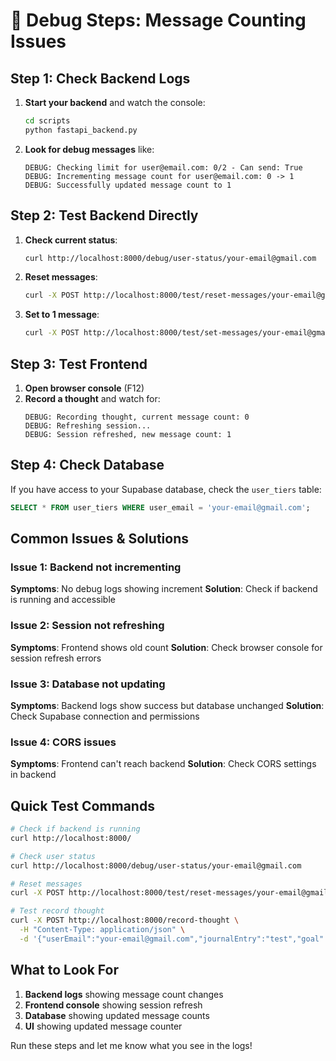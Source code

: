 # 🐛 Debug Steps: Message Counting Issues

## Step 1: Check Backend Logs

1. **Start your backend** and watch the console:
   ```bash
   cd scripts
   python fastapi_backend.py
   ```

2. **Look for debug messages** like:
   ```
   DEBUG: Checking limit for user@email.com: 0/2 - Can send: True
   DEBUG: Incrementing message count for user@email.com: 0 -> 1
   DEBUG: Successfully updated message count to 1
   ```

## Step 2: Test Backend Directly

1. **Check current status**:
   ```bash
   curl http://localhost:8000/debug/user-status/your-email@gmail.com
   ```

2. **Reset messages**:
   ```bash
   curl -X POST http://localhost:8000/test/reset-messages/your-email@gmail.com
   ```

3. **Set to 1 message**:
   ```bash
   curl -X POST http://localhost:8000/test/set-messages/your-email@gmail.com/1
   ```

## Step 3: Test Frontend

1. **Open browser console** (F12)
2. **Record a thought** and watch for:
   ```
   DEBUG: Recording thought, current message count: 0
   DEBUG: Refreshing session...
   DEBUG: Session refreshed, new message count: 1
   ```

## Step 4: Check Database

If you have access to your Supabase database, check the `user_tiers` table:

```sql
SELECT * FROM user_tiers WHERE user_email = 'your-email@gmail.com';
```

## Common Issues & Solutions

### Issue 1: Backend not incrementing
**Symptoms**: No debug logs showing increment
**Solution**: Check if backend is running and accessible

### Issue 2: Session not refreshing
**Symptoms**: Frontend shows old count
**Solution**: Check browser console for session refresh errors

### Issue 3: Database not updating
**Symptoms**: Backend logs show success but database unchanged
**Solution**: Check Supabase connection and permissions

### Issue 4: CORS issues
**Symptoms**: Frontend can't reach backend
**Solution**: Check CORS settings in backend

## Quick Test Commands

```bash
# Check if backend is running
curl http://localhost:8000/

# Check user status
curl http://localhost:8000/debug/user-status/your-email@gmail.com

# Reset messages
curl -X POST http://localhost:8000/test/reset-messages/your-email@gmail.com

# Test record thought
curl -X POST http://localhost:8000/record-thought \
  -H "Content-Type: application/json" \
  -d '{"userEmail":"your-email@gmail.com","journalEntry":"test","goal":"test"}'
```

## What to Look For

1. **Backend logs** showing message count changes
2. **Frontend console** showing session refresh
3. **Database** showing updated message counts
4. **UI** showing updated message counter

Run these steps and let me know what you see in the logs!
